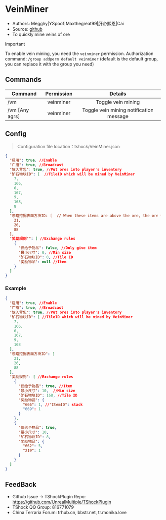 # VeinMiner

- Authors: Megghy|YSpoof|Maxthegreat99|肝帝熙恩|Cai
- Source: [github](https://github.com/Maxthegreat99/TSHockVeinMiner)
- To quickly mine veins of ore
  
> [!IMPORTANT]
> To enable vein mining, you need the `veinminer` permission.
> Authorization command: `/group addperm default veinminer` (default is the default group, you can replace it with the group you need)

## Commands

| Command        | Permission |                 Details                 |
|----------------|:----------:|:---------------------------------------:|
| /vm            | veinminer  |           Toggle vein mining            |
| /vm [Any agrs] | veinminer  | Toggle vein mining notification message |

## Config
> Configuration file location：tshock/VeinMiner.json
```json
{
  "启用": true, //Enable
  "广播": true, //Broadcast
  "放入背包": true, //Put ores into player's inventory
  "矿石物块ID": [  //TileID which will be mined by VeinMiner
    7,
    166,
    6,
    167,
    9,
    168,
    8
  ],
  "忽略挖掘表面方块ID: [  // When these items are above the ore, the ore will not be mined.
    21,
    26,
    88
  ],
  "奖励规则"": [ //Exchange rules
    {
      "仅给予物品": false, //Only give item
      "最小尺寸": 0, //Min size
      "矿石物块ID": 0, //Tile ID
      "奖励物品": null //Item
    }
  ]
}
```
### Example
```json
{
  "启用": true, //Enable
  "广播": true, //Broadcast
  "放入背包": true, //Put ores into player's inventory
  "矿石物块ID": [ //TileID which will be mined by VeinMiner
    7,
    166,
    6,
    167,
    9,
    168
  ],
  "忽略挖掘表面方块ID": [
    21,
    26,
    88
  ],
  "奖励规则": [ //Exchange rules
    {
      "仅给予物品": true, //Item
      "最小尺寸": 10,  //Min size
      "矿石物块ID": 168, //Tile ID
      "奖励物品": {
        "666": 1, //"ItemID": stack
        "669": 1
      }
    },
    {
      "仅给予物品": true, 
      "最小尺寸": 10,
      "矿石物块ID": 8,
      "奖励物品": {
        "662": 5,
        "219": 1
      }
    }
  ]
}
```

## FeedBack
- Github Issue -> TShockPlugin Repo: https://github.com/UnrealMultiple/TShockPlugin
- TShock QQ Group: 816771079
- China Terraria Forum: trhub.cn, bbstr.net, tr.monika.love
